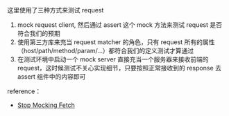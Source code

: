 这里使用了三种方式来测试 request

1. mock request client, 然后通过 assert 这个 mock 方法来测试 request 是否符合我们的预期
2. 使用第三方库来充当 request matcher 的角色，只有 request 所有的属性（host/path/method/param/...）都符合我们的定义测试才算通过
3. 在测试环境中启动一个 mock server 直接充当一个服务器来接收前端的 request，这时候测试不关心实现细节，只要按照正常接收到的 response 去 assert 组件中的内容即可

reference：
 - [Stop Mocking Fetch](https://kentcdodds.com/blog/stop-mocking-fetch)
